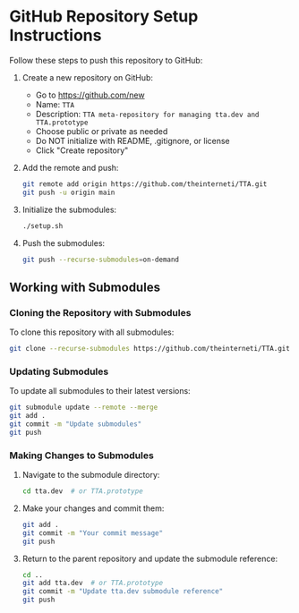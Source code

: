 # GitHub Repository Setup Instructions

Follow these steps to push this repository to GitHub:

1. Create a new repository on GitHub:
   - Go to https://github.com/new
   - Name: `TTA`
   - Description: `TTA meta-repository for managing tta.dev and TTA.prototype`
   - Choose public or private as needed
   - Do NOT initialize with README, .gitignore, or license
   - Click "Create repository"

2. Add the remote and push:
   ```bash
   git remote add origin https://github.com/theinterneti/TTA.git
   git push -u origin main
   ```

3. Initialize the submodules:
   ```bash
   ./setup.sh
   ```

4. Push the submodules:
   ```bash
   git push --recurse-submodules=on-demand
   ```

## Working with Submodules

### Cloning the Repository with Submodules

To clone this repository with all submodules:

```bash
git clone --recurse-submodules https://github.com/theinterneti/TTA.git
```

### Updating Submodules

To update all submodules to their latest versions:

```bash
git submodule update --remote --merge
git add .
git commit -m "Update submodules"
git push
```

### Making Changes to Submodules

1. Navigate to the submodule directory:
   ```bash
   cd tta.dev  # or TTA.prototype
   ```

2. Make your changes and commit them:
   ```bash
   git add .
   git commit -m "Your commit message"
   git push
   ```

3. Return to the parent repository and update the submodule reference:
   ```bash
   cd ..
   git add tta.dev  # or TTA.prototype
   git commit -m "Update tta.dev submodule reference"
   git push
   ```

